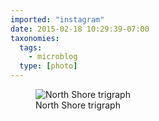 ```yaml
---
imported: "instagram"
date: 2015-02-18 10:29:39-07:00
taxonomies:
  tags:
    - microblog
  type: [photo]
---
```

<figure>
  <img src="/media/images/photos/2015/02/c0c0ad9a64fc268842fadb9c3c8ebeab.jpg" title="North Shore trigraph"/>
  <figcaption>North Shore trigraph</figcaption>
</figure>

